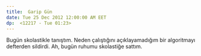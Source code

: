 ```yaml
---
title:  Garip Gün 
date: Tue 25 Dec 2012 12:00:00 AM EET 
dp:  <12217 - Tue 01:23>
---
```



Bugün skolastikle tanıştım. Neden çalıştığını açıklayamadığım bir
algoritmayı defterden sildirdi. Ah, bugün ruhumu skolastiğe sattım. 

